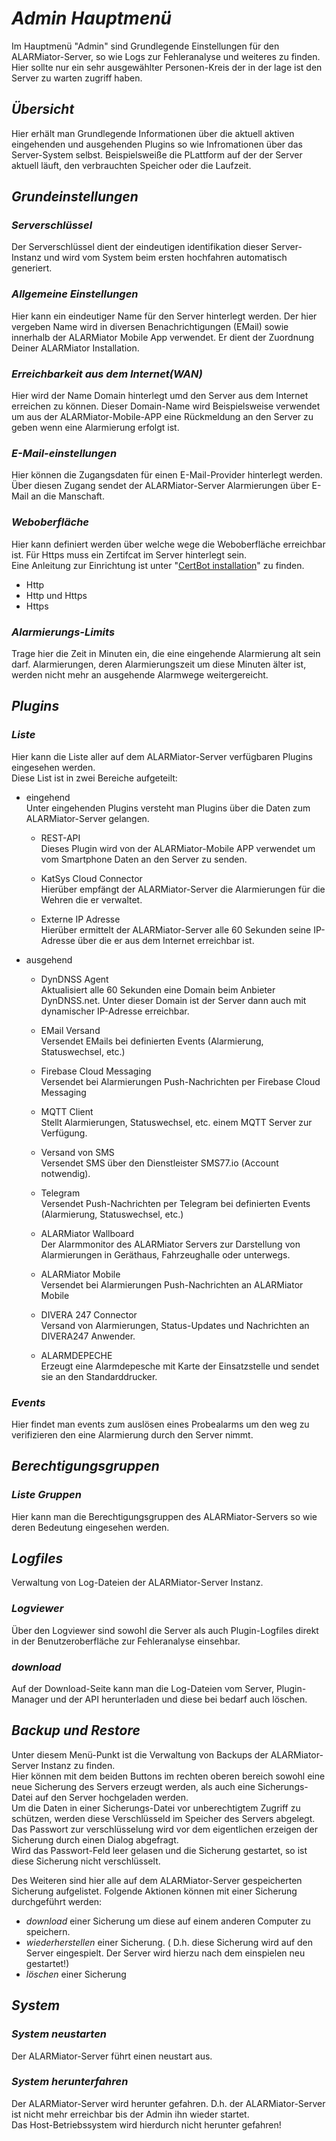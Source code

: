 # ***Admin Hauptmenü***
Im Hauptmenü "Admin" sind Grundlegende Einstellungen für den ALARMiator-Server, so wie Logs zur Fehleranalyse und weiteres zu finden. Hier sollte nur ein sehr ausgewählter Personen-Kreis der in der lage ist den Server zu warten zugriff haben.

## ***Übersicht***
Hier erhält man Grundlegende Informationen über die aktuell aktiven eingehenden und ausgehenden Plugins so wie Infromationen über das Server-System selbst. Beispielsweiße die PLattform auf der der Server aktuell läuft, den verbrauchten Speicher oder die Laufzeit.

## ***Grundeinstellungen***
### ***Serverschlüssel***
Der Serverschlüssel dient der eindeutigen identifikation dieser Server-Instanz und wird vom System beim ersten hochfahren automatisch generiert.

### ***Allgemeine Einstellungen***
Hier kann ein eindeutiger Name für den Server hinterlegt werden. Der hier vergeben Name wird in diversen Benachrichtigungen (EMail) sowie innerhalb der ALARMiator Mobile App verwendet. Er dient der Zuordnung Deiner ALARMiator Installation.
 
### ***Erreichbarkeit aus dem Internet(WAN)***
Hier wird der Name Domain hinterlegt umd den Server aus dem Internet erreichen zu können.
Dieser Domain-Name wird Beispielsweise verwendet um aus der ALARMiator-Mobile-APP eine Rückmeldung an den Server zu geben wenn eine Alarmierung erfolgt ist.
 
### ***E-Mail-einstellungen***
Hier können die Zugangsdaten für einen E-Mail-Provider hinterlegt werden. Über diesen Zugang sendet der ALARMiator-Server Alarmierungen über E-Mail an die Manschaft.

### ***Weboberfläche***
Hier kann definiert werden über welche wege die Weboberfläche erreichbar ist. Für Https muss ein Zertifcat im Server hinterlegt sein.  
Eine Anleitung zur Einrichtung ist unter "[CertBot installation](ALARMiator-Server/Installation/CertBot_installation.md)" zu finden.
* Http
* Http und Https
* Https

### ***Alarmierungs-Limits***
Trage hier die Zeit in Minuten ein, die eine eingehende Alarmierung alt sein darf. Alarmierungen, deren Alarmierungszeit um diese Minuten älter ist, werden nicht mehr an   ausgehende Alarmwege weitergereicht.

## ***Plugins***
### ***Liste***
Hier kann die Liste aller auf dem ALARMiator-Server verfügbaren Plugins eingesehen werden.  
Diese List ist in zwei Bereiche aufgeteilt:
* eingehend  
  Unter eingehenden Plugins versteht man Plugins über die Daten zum ALARMiator-Server gelangen.
  * REST-API   
    Dieses Plugin wird von der ALARMiator-Mobile APP verwendet um vom Smartphone Daten an den Server zu senden.
  
  * KatSys Cloud Connector  
    Hierüber empfängt der ALARMiator-Server die Alarmierungen für die Wehren die er verwaltet.
  
  * Externe IP Adresse  
    Hierüber ermittelt der ALARMiator-Server alle 60 Sekunden seine IP-Adresse über die er aus dem Internet erreichbar ist.
  
* ausgehend
  * DynDNSS Agent  
    Aktualisiert alle 60 Sekunden eine Domain beim Anbieter DynDNSS.net. Unter dieser Domain ist der Server dann auch mit dynamischer IP-Adresse erreichbar.

  * EMail Versand  
    Versendet EMails bei definierten Events (Alarmierung, Statuswechsel, etc.)
  
  * Firebase Cloud Messaging  
    Versendet bei Alarmierungen Push-Nachrichten per Firebase Cloud Messaging
  
  * MQTT Client  
    Stellt Alarmierungen, Statuswechsel, etc. einem MQTT Server zur Verfügung.
  
  * Versand von SMS  
    Versendet SMS über den Dienstleister SMS77.io (Account notwendig).
  
  * Telegram  
    Versendet Push-Nachrichten per Telegram bei definierten Events (Alarmierung, Statuswechsel, etc.)
  
  * ALARMiator Wallboard  
    Der Alarmmonitor des ALARMiator Servers zur Darstellung von Alarmierungen in Geräthaus, Fahrzeughalle oder unterwegs.
  
  * ALARMiator Mobile  
    Versendet bei Alarmierungen Push-Nachrichten an ALARMiator Mobile
  
  * DIVERA 247 Connector  
    Versand von Alarmierungen, Status-Updates und Nachrichten an DIVERA247 Anwender.
  
  * ALARMDEPECHE  
    Erzeugt eine Alarmdepesche mit Karte der Einsatzstelle und sendet sie an den Standarddrucker.

### ***Events***
Hier findet man events zum auslösen eines Probealarms um den weg zu verifizieren den eine Alarmierung durch den Server nimmt.

## ***Berechtigungsgruppen***
### ***Liste Gruppen***
Hier kann man die Berechtigungsgruppen des ALARMiator-Servers so wie deren Bedeutung eingesehen werden.

## ***Logfiles***
Verwaltung von Log-Dateien der ALARMiator-Server Instanz.

### ***Logviewer***
Über den Logviewer sind sowohl die Server als auch Plugin-Logfiles direkt in der Benutzeroberfläche zur Fehleranalyse einsehbar.

### ***download***
Auf der Download-Seite kann man die Log-Dateien vom Server, Plugin-Manager und der API herunterladen und diese bei bedarf auch löschen.

## ***Backup und Restore***
Unter diesem Menü-Punkt ist die Verwaltung von Backups der ALARMiator-Server Instanz zu finden.  
Hier können mit dem beiden Buttons im rechten oberen bereich sowohl eine neue Sicherung des Servers erzeugt werden, 
als auch eine Sicherungs-Datei auf den Server hochgeladen werden.  
Um die Daten in einer Sicherungs-Datei vor unberechtigtem Zugriff zu schützen, werden diese Verschlüsseld im Speicher des Servers abgelegt.  
Das Passwort zur verschlüsselung wird vor dem eigentlichen erzeigen der Sicherung durch einen Dialog abgefragt.  
Wird das Passwort-Feld leer gelasen und die Sicherung gestartet, so ist diese Sicherung nicht verschlüsselt.

Des Weiteren sind hier alle auf dem ALARMiator-Server gespeicherten Sicherung aufgelistet. Folgende Aktionen können mit einer Sicherung durchgeführt werden:
- *download* einer Sicherung um diese auf einem anderen Computer zu speichern.
- *wiederherstellen* einer Sicherung. ( D.h. diese Sicherung wird auf den Server eingespielt. Der Server wird hierzu nach dem einspielen neu gestartet!)
- *löschen* einer Sicherung

## ***System***
### ***System neustarten***
Der ALARMiator-Server führt einen neustart aus.

### ***System herunterfahren***
Der ALARMiator-Server wird herunter gefahren. D.h. der ALARMiator-Server ist nicht mehr erreichbar bis der Admin ihn wieder startet.  
Das Host-Betriebssystem wird hierdurch nicht herunter gefahren!


